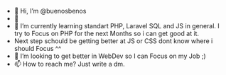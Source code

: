 - 👋 Hi, I’m @buenosbenos
- 👀 
- 🌱 I’m currently learning standart PHP, Laravel SQL and JS in general. I try to Focus on PHP for the next Months so i can get good at it. 
- Next step schould be getting better at JS or CSS dont know where i should Focus ^^
- 💞️ I’m looking to get better in WebDev so I can Focus on my Job ;)
- 📫 How to reach me? Just write a dm. 

<!---
buenosbenos/buenosbenos is a ✨ special ✨ repository because its `README.md` (this file) appears on your GitHub profile.
You can click the Preview link to take a look at your changes.
--->
